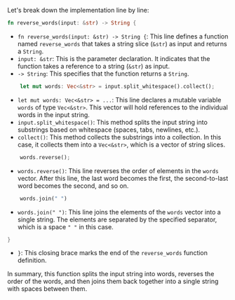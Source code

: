 Let's break down the implementation line by line:

```rust
fn reverse_words(input: &str) -> String {
```
- `fn reverse_words(input: &str) -> String {`: This line defines a function named `reverse_words` that takes a string slice (`&str`) as input and returns a `String`.
- `input: &str`: This is the parameter declaration. It indicates that the function takes a reference to a string (`&str`) as input.
- `-> String`: This specifies that the function returns a `String`.

```rust
    let mut words: Vec<&str> = input.split_whitespace().collect();
```
- `let mut words: Vec<&str> = ...`: This line declares a mutable variable `words` of type `Vec<&str>`. This vector will hold references to the individual words in the input string.
- `input.split_whitespace()`: This method splits the input string into substrings based on whitespace (spaces, tabs, newlines, etc.).
- `collect()`: This method collects the substrings into a collection. In this case, it collects them into a `Vec<&str>`, which is a vector of string slices.

```rust
    words.reverse();
```
- `words.reverse()`: This line reverses the order of elements in the `words` vector. After this line, the last word becomes the first, the second-to-last word becomes the second, and so on.

```rust
    words.join(" ")
```
- `words.join(" ")`: This line joins the elements of the `words` vector into a single string. The elements are separated by the specified separator, which is a space `" "` in this case.

```rust
}
```
- `}`: This closing brace marks the end of the `reverse_words` function definition.

In summary, this function splits the input string into words, reverses the order of the words, and then joins them back together into a single string with spaces between them.